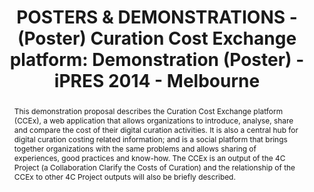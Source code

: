 ---
abstract: 'This demonstration proposal describes the Curation Cost Exchange platform
  (CCEx), a web application that allows organizations to introduce, analyse, share
  and compare the cost of their digital curation activities. It is also a central
  hub for digital curation costing related information; and is a social platform that
  brings together organizations with the same problems and allows sharing of experiences,
  good practices and know-how. The CCEx is an output of the 4C Project (a Collaboration
  Clarify the Costs of Curation) and the relationship of the CCEx to other 4C Project
  outputs will also be briefly described. '
creators:
- Grindley, Neil
- Faria, Luis
date: null
document_url: https://services.phaidra.univie.ac.at/api/object/o:378719/download
grand_parent: iPRES
institutions: []
keywords:
- curation
- cost
- cost analysis
- economy
- curation activities
- cost analysis
- cost comparison
- social
- cost information
- cost model
landing_page_url: https://phaidra.univie.ac.at/o:378719
language: eng
layout: publication
license: CC BY-NC-SA 3.0 AT
notes_url: null
parent: iPRES 2014
presentation_url: null
size: 372195
source_name: iPRES
title: 'POSTERS & DEMONSTRATIONS - (Poster) Curation Cost Exchange platform: Demonstration
  (Poster) - iPRES 2014 - Melbourne'
type: poster
year: 2014
---